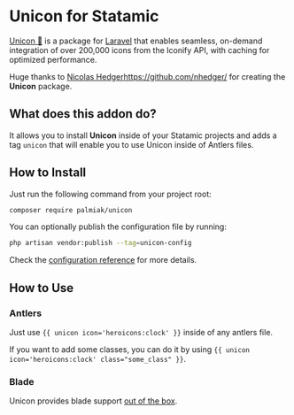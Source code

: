 # Unicon for Statamic

[Unicon 🦄](https://unicon.rocks/) is a package for [Laravel](https://laravel.com/) that enables seamless, on-demand integration of over 200,000 icons from the Iconify API, with caching for optimized performance.

Huge thanks to [Nicolas Hedger]()https://github.com/nhedger/ for creating the **Unicon** package.

## What does this addon do?
It allows you to install **Unicon** inside of your Statamic projects and adds a tag `unicon` that will enable you to use Unicon inside of Antlers files.

## How to Install

Just run the following command from your project root:

``` bash
composer require palmiak/unicon
```

You can optionally publish the configuration file by running:

```bash
php artisan vendor:publish --tag=unicon-config
```
Check the [configuration reference](https://unicon.rocks/config-reference) for more details.

## How to Use

### Antlers
Just use `{{ unicon icon='heroicons:clock' }}` inside of any antlers file. 

If you want to add some classes, you can do it by using `{{ unicon icon='heroicons:clock' class="some_class" }}`.

### Blade
Unicon provides blade support [out of the box](https://unicon.rocks/components/blade-component).
